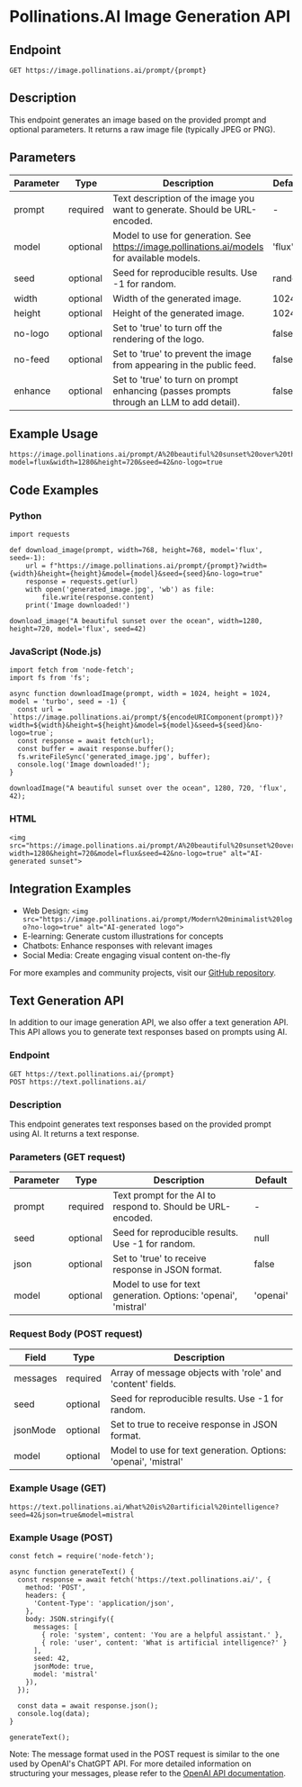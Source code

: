 # Pollinations.AI Image Generation API

## Endpoint

    GET https://image.pollinations.ai/prompt/{prompt}

## Description
This endpoint generates an image based on the provided prompt and optional parameters. It returns a raw image file (typically JPEG or PNG).

## Parameters

| Parameter | Type     | Description                                                                               | Default |
|-----------|----------|-------------------------------------------------------------------------------------------|---------|
| prompt    | required | Text description of the image you want to generate. Should be URL-encoded.                | -       |
| model     | optional | Model to use for generation. See https://image.pollinations.ai/models for available models. | 'flux' |
| seed      | optional | Seed for reproducible results. Use -1 for random.                                         | random  |
| width     | optional | Width of the generated image.                                                             | 1024    |
| height    | optional | Height of the generated image.                                                            | 1024    |
| no-logo   | optional | Set to 'true' to turn off the rendering of the logo.                                      | false   |
| no-feed   | optional | Set to 'true' to prevent the image from appearing in the public feed.                     | false   |
| enhance   | optional | Set to 'true' to turn on prompt enhancing (passes prompts through an LLM to add detail).  | false   |

## Example Usage

    https://image.pollinations.ai/prompt/A%20beautiful%20sunset%20over%20the%20ocean?model=flux&width=1280&height=720&seed=42&no-logo=true

## Code Examples

### Python

    import requests

    def download_image(prompt, width=768, height=768, model='flux', seed=-1):
        url = f"https://image.pollinations.ai/prompt/{prompt}?width={width}&height={height}&model={model}&seed={seed}&no-logo=true"
        response = requests.get(url)
        with open('generated_image.jpg', 'wb') as file:
            file.write(response.content)
        print('Image downloaded!')

    download_image("A beautiful sunset over the ocean", width=1280, height=720, model='flux', seed=42)

### JavaScript (Node.js)

    import fetch from 'node-fetch';
    import fs from 'fs';

    async function downloadImage(prompt, width = 1024, height = 1024, model = 'turbo', seed = -1) {
      const url = `https://image.pollinations.ai/prompt/${encodeURIComponent(prompt)}?width=${width}&height=${height}&model=${model}&seed=${seed}&no-logo=true`;
      const response = await fetch(url);
      const buffer = await response.buffer();
      fs.writeFileSync('generated_image.jpg', buffer);
      console.log('Image downloaded!');
    }

    downloadImage("A beautiful sunset over the ocean", 1280, 720, 'flux', 42);

### HTML

    <img src="https://image.pollinations.ai/prompt/A%20beautiful%20sunset%20over%20the%20ocean?width=1280&height=720&model=flux&seed=42&no-logo=true" alt="AI-generated sunset">

## Integration Examples

- Web Design: `<img src="https://image.pollinations.ai/prompt/Modern%20minimalist%20logo?no-logo=true" alt="AI-generated logo">`
- E-learning: Generate custom illustrations for concepts
- Chatbots: Enhance responses with relevant images
- Social Media: Create engaging visual content on-the-fly

For more examples and community projects, visit our [GitHub repository](https://github.com/pollinations/pollinations).

## Text Generation API

In addition to our image generation API, we also offer a text generation API. This API allows you to generate text responses based on prompts using AI.

### Endpoint

    GET https://text.pollinations.ai/{prompt}
    POST https://text.pollinations.ai/

### Description
This endpoint generates text responses based on the provided prompt using AI. It returns a text response.

### Parameters (GET request)

| Parameter | Type     | Description                                                | Default |
|-----------|----------|------------------------------------------------------------|---------|
| prompt    | required | Text prompt for the AI to respond to. Should be URL-encoded. | -       |
| seed      | optional | Seed for reproducible results. Use -1 for random.          | null    |
| json      | optional | Set to 'true' to receive response in JSON format.          | false   |
| model     | optional | Model to use for text generation. Options: 'openai', 'mistral' | 'openai' |

### Request Body (POST request)

| Field    | Type     | Description                                                |
|----------|----------|------------------------------------------------------------|
| messages | required | Array of message objects with 'role' and 'content' fields. |
| seed     | optional | Seed for reproducible results. Use -1 for random.          |
| jsonMode | optional | Set to true to receive response in JSON format.            |
| model    | optional | Model to use for text generation. Options: 'openai', 'mistral' |

### Example Usage (GET)

    https://text.pollinations.ai/What%20is%20artificial%20intelligence?seed=42&json=true&model=mistral

### Example Usage (POST)

    const fetch = require('node-fetch');

    async function generateText() {
      const response = await fetch('https://text.pollinations.ai/', {
        method: 'POST',
        headers: {
          'Content-Type': 'application/json',
        },
        body: JSON.stringify({
          messages: [
            { role: 'system', content: 'You are a helpful assistant.' },
            { role: 'user', content: 'What is artificial intelligence?' }
          ],
          seed: 42,
          jsonMode: true,
          model: 'mistral'
        }),
      });

      const data = await response.json();
      console.log(data);
    }

    generateText();

Note: The message format used in the POST request is similar to the one used by OpenAI's ChatGPT API. For more detailed information on structuring your messages, please refer to the [OpenAI API documentation](https://platform.openai.com/docs/guides/chat).
